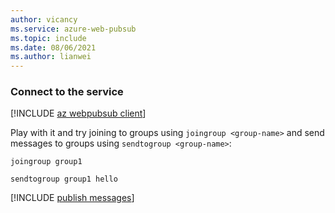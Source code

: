 ```yaml
---
author: vicancy
ms.service: azure-web-pubsub
ms.topic: include
ms.date: 08/06/2021
ms.author: lianwei
---
```


### Connect to the service

[!INCLUDE [az webpubsub client](cli-awps-client-connect.md)]

Play with it and try joining to groups using `joingroup <group-name>` and send messages to groups using `sendtogroup <group-name>`:

```azurecli
joingroup group1
```

```azurecli
sendtogroup group1 hello
```

[!INCLUDE [publish messages](cli-awps-service.md)]
